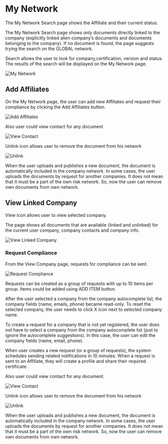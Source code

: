 # My Network

The My Network Search page shows the Affiliate and their current status.  

The My Network Search page shows only documents directly linked to the company (explicitly linked alien company’s documents and documents belonging to the company). If no document is found, the page suggests trying the search on the GLOBAL network.

Search allows the user to look for company,certification, version and status.  
The results of the search will be displayed on the My Network page.

![My Network](/images/mynetwork1.jpg)

## Add Affiliates

On the My Network page, the user can add new Affiliates and request their compliance by clicking the Add Affiliates button.  

![Add Affiliates](/images/mynetwork2.jpg)

Also user could view contact for any document

![View Contact](/images/mynetwork3.jpg)

Unlink icon allows user to remove the document from his network

![Unlink](/images/mynetwork4.jpg)

When the user uploads and publishes a new document, the document is automatically included in the company network. In some cases, the user uploads the documents by request for another companies. It does not mean that it must be a part of the own risk network. So, now the user can remove own documents from own network. 

## View Linked Company

View icon allows user to view selected company.

The page shows all documents that are available (linked and unlinked) for the current user company, company contacts and company info. 

![View Linked Company](/images/mynetwork5.jpg)

### Request Compliance

From the View Company page, requests for compliance can be sent.

![Request Compliance](/images/mynetwork6.jpg)

Requests can be created as a group of requests with up to 10 items per group. Items could be added using ADD ITEM button.

After the user selected a company from the company autocomplete list, the company fields (name, emails, phone) became read-only. To reset the selected company, the user needs to click X icon next to selected company name.

To create a request for a company that is not yet registered, the user does not have to select a company from the company autocomplete list (just to ignore the autocomplete suggestions). In this case, the user can edit the company fields (name, email, phone).

When user creates a new request (or a group of requests), the system schedules sending related notifications in 10 minutes. When a request is sent to an Affiliate, they will create a profile and share their required certificate.

Also user could view contact for any document.

![View Contact](/images/mynetwork7.jpg)

Unlink icon allows user to remove the document from his network

![Unlink](/images/mynetwork8.jpg)

When the user uploads and publishes a new document, the document is automatically included in the company network. In some cases, the user uploads the documents by request for another companies. It does not mean that it must be a part of the own risk network. So, now the user can remove own documents from own network. 
